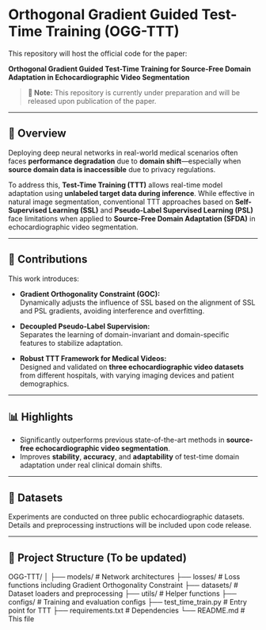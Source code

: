 # Orthogonal Gradient Guided Test-Time Training (OGG-TTT)

This repository will host the official code for the paper:

**Orthogonal Gradient Guided Test-Time Training for Source-Free Domain Adaptation in Echocardiographic Video Segmentation**

> **📌 Note:** This repository is currently under preparation and will be released upon publication of the paper.

---

## 🧠 Overview

Deploying deep neural networks in real-world medical scenarios often faces **performance degradation** due to **domain shift**—especially when **source domain data is inaccessible** due to privacy regulations. 

To address this, **Test-Time Training (TTT)** allows real-time model adaptation using **unlabeled target data during inference**. While effective in natural image segmentation, conventional TTT approaches based on **Self-Supervised Learning (SSL)** and **Pseudo-Label Supervised Learning (PSL)** face limitations when applied to **Source-Free Domain Adaptation (SFDA)** in echocardiographic video segmentation.

---

## 🚀 Contributions

This work introduces:

- **Gradient Orthogonality Constraint (GOC):**  
  Dynamically adjusts the influence of SSL based on the alignment of SSL and PSL gradients, avoiding interference and overfitting.
  
- **Decoupled Pseudo-Label Supervision:**  
  Separates the learning of domain-invariant and domain-specific features to stabilize adaptation.

- **Robust TTT Framework for Medical Videos:**  
  Designed and validated on **three echocardiographic video datasets** from different hospitals, with varying imaging devices and patient demographics.

---

## 📊 Highlights

- Significantly outperforms previous state-of-the-art methods in **source-free echocardiographic video segmentation**.
- Improves **stability**, **accuracy**, and **adaptability** of test-time domain adaptation under real clinical domain shifts.

---

## 🧪 Datasets

Experiments are conducted on three public echocardiographic datasets. Details and preprocessing instructions will be included upon code release.

---

## 📁 Project Structure (To be updated)

OGG-TTT/
│
├── models/ # Network architectures
├── losses/ # Loss functions including Gradient Orthogonality Constraint
├── datasets/ # Dataset loaders and preprocessing
├── utils/ # Helper functions
├── configs/ # Training and evaluation configs
├── test_time_train.py # Entry point for TTT
├── requirements.txt # Dependencies
└── README.md # This file
